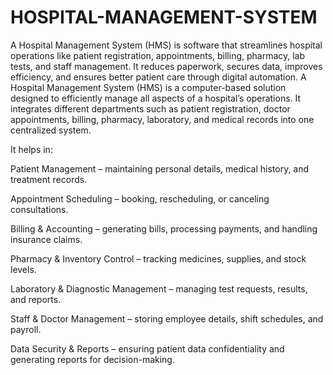 # HOSPITAL-MANAGEMENT-SYSTEM
A Hospital Management System (HMS) is software that streamlines hospital operations like patient registration, appointments, billing, pharmacy, lab tests, and staff management. It reduces paperwork, secures data, improves efficiency, and ensures better patient care through digital automation.
A Hospital Management System (HMS) is a computer-based solution designed to efficiently manage all aspects of a hospital’s operations. It integrates different departments such as patient registration, doctor appointments, billing, pharmacy, laboratory, and medical records into one centralized system.

It helps in:

Patient Management – maintaining personal details, medical history, and treatment records.

Appointment Scheduling – booking, rescheduling, or canceling consultations.

Billing & Accounting – generating bills, processing payments, and handling insurance claims.

Pharmacy & Inventory Control – tracking medicines, supplies, and stock levels.

Laboratory & Diagnostic Management – managing test requests, results, and reports.

Staff & Doctor Management – storing employee details, shift schedules, and payroll.

Data Security & Reports – ensuring patient data confidentiality and generating reports for decision-making.
